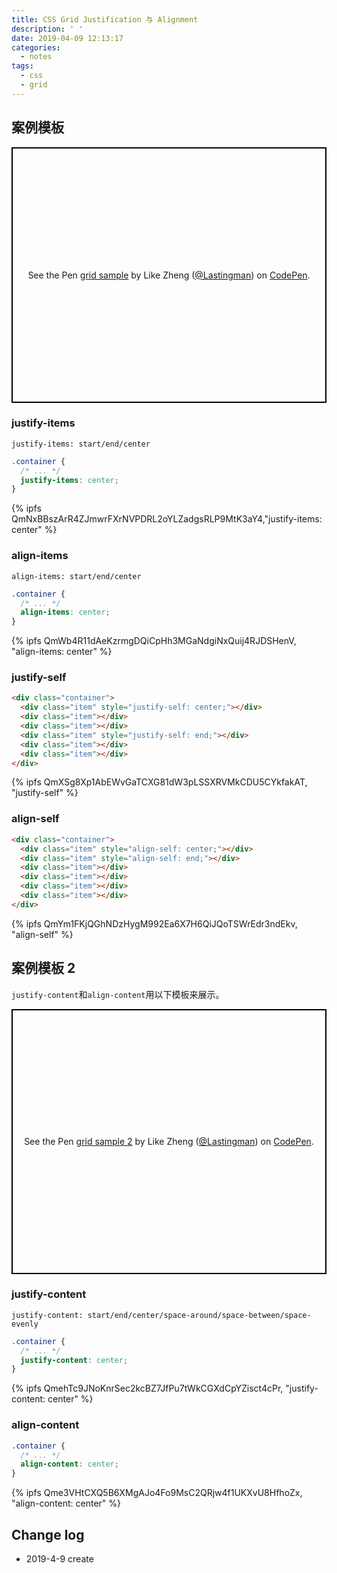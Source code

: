 ```yaml
---
title: CSS Grid Justification 与 Alignment
description: ' '
date: 2019-04-09 12:13:17
categories:
  - notes
tags:
  - css
  - grid
---
```


## 案例模板

<p class="codepen" data-height="409" data-theme-id="0" data-default-tab="css,result" data-user="Lastingman" data-slug-hash="pBNQeo" style="height: 409px; box-sizing: border-box; display: flex; align-items: center; justify-content: center; border: 2px solid black; margin: 1em 0; padding: 1em;" data-pen-title="grid sample">
  <span>See the Pen <a href="https://codepen.io/Lastingman/pen/pBNQeo/">
  grid sample</a> by Like Zheng (<a href="https://codepen.io/Lastingman">@Lastingman</a>)
  on <a href="https://codepen.io">CodePen</a>.</span>
</p>
<script async src="https://static.codepen.io/assets/embed/ei.js"></script>

### justify-items

`justify-items: start/end/center`

```css
.container {
  /* ... */
  justify-items: center;
}
```

{% ipfs QmNxBBszArR4ZJmwrFXrNVPDRL2oYLZadgsRLP9MtK3aY4,"justify-items: center" %}

### align-items

`align-items: start/end/center`

```css
.container {
  /* ... */
  align-items: center;
}
```

{% ipfs QmWb4R11dAeKzrmgDQiCpHh3MGaNdgiNxQuij4RJDSHenV, "align-items: center" %}

### justify-self

```html
<div class="container">
  <div class="item" style="justify-self: center;"></div>
  <div class="item"></div>
  <div class="item"></div>
  <div class="item" style="justify-self: end;"></div>
  <div class="item"></div>
  <div class="item"></div>
</div>
```

{% ipfs QmXSg8Xp1AbEWvGaTCXG81dW3pLSSXRVMkCDU5CYkfakAT, "justify-self" %}

### align-self

```html
<div class="container">
  <div class="item" style="align-self: center;"></div>
  <div class="item" style="align-self: end;"></div>
  <div class="item"></div>
  <div class="item"></div>
  <div class="item"></div>
  <div class="item"></div>
</div>
```

{% ipfs QmYm1FKjQGhNDzHygM992Ea6X7H6QiJQoTSWrEdr3ndEkv, "align-self" %}

## 案例模板 2

`justify-content`和`align-content`用以下模板来展示。

<p class="codepen" data-height="424" data-theme-id="0" data-default-tab="css,result" data-user="Lastingman" data-slug-hash="XQNopZ" style="height: 424px; box-sizing: border-box; display: flex; align-items: center; justify-content: center; border: 2px solid black; margin: 1em 0; padding: 1em;" data-pen-title="grid sample 2">
  <span>See the Pen <a href="https://codepen.io/Lastingman/pen/XQNopZ/">
  grid sample 2</a> by Like Zheng (<a href="https://codepen.io/Lastingman">@Lastingman</a>)
  on <a href="https://codepen.io">CodePen</a>.</span>
</p>
<script async src="https://static.codepen.io/assets/embed/ei.js"></script>

### justify-content

`justify-content: start/end/center/space-around/space-between/space-evenly`

```css
.container {
  /* ... */
  justify-content: center;
}
```

{% ipfs QmehTc9JNoKnrSec2kcBZ7JfPu7tWkCGXdCpYZisct4cPr, "justify-content: center" %}

### align-content

```css
.container {
  /* ... */
  align-content: center;
}
```

{% ipfs Qme3VHtCXQ5B6XMgAJo4Fo9MsC2QRjw4f1UKXvU8HfhoZx, "align-content: center" %}

## Change log

- 2019-4-9 create
